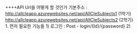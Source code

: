 ++++API Url을 어떻게 할 것인가
    기본주소 : http://allcleapp.azurewebsites.net/api/AllCleSubjects1 (1학기)  <br>
              http://allcleapp.azurewebsites.net/api/AllCleSubjects2 (2학기)  <br>
    1. 먼저 필요한 기능들
      1) 로그인 : Post - login/{Id}/{password}
      2) 
